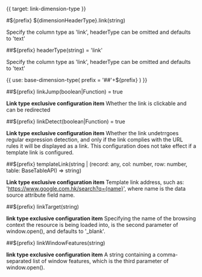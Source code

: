 {{ target: link-dimension-type }}

#${prefix} ${dimensionHeaderType}.link(string)

Specify the column type as 'link', headerType can be omitted and defaults to 'text'

##${prefix} headerType(string) = 'link'

Specify the column type as 'link', headerType can be omitted and defaults to 'text'

{{ use: base-dimension-type(
    prefix = '##'+${prefix}
) }}

##${prefix} linkJump(boolean|Function) = true

**Link type exclusive configuration item** Whether the link is clickable and can be redirected

##${prefix} linkDetect(boolean|Function) = true

**Link type exclusive configuration item** Whether the link undetrrgoes regular expression detection, and only if the link complies with the URL rules it will be displayed as a link. This configuration does not take effect if a template link is configured.

##${prefix} templateLink(string | (record: any, col: number, row: number, table: BaseTableAPI) => string)

**Link type exclusive configuration item** Template link address, such as: 'https://www.google.com.hk/search?q={name}', where name is the data source attribute field name.

##${prefix} linkTarget(string)

**link type exclusive configuration item** Specifying the name of the browsing context the resource is being loaded into, is the second parameter of window.open(), and defaults to '\_blank'.

##${prefix} linkWindowFeatures(string)

**link type exclusive configuration item** A string containing a comma-separated list of window features, which is the third parameter of window.open().
